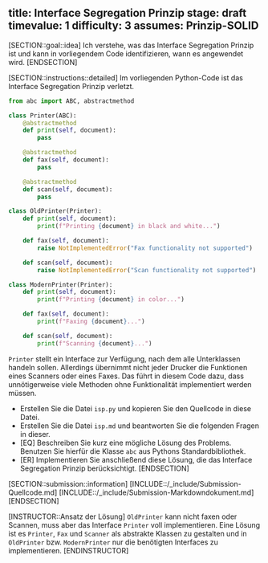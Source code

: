 title: Interface Segregation Prinzip
stage: draft
timevalue: 1
difficulty: 3
assumes: Prinzip-SOLID
---

[SECTION::goal::idea]
Ich verstehe, was das Interface Segregation Prinzip ist und kann in vorliegendem Code 
identifizieren, wann es angewendet wird.
[ENDSECTION]

[SECTION::instructions::detailed]
Im vorliegenden Python-Code ist das Interface Segregation Prinzip verletzt.

```python
from abc import ABC, abstractmethod

class Printer(ABC):
    @abstractmethod
    def print(self, document):
        pass

    @abstractmethod
    def fax(self, document):
        pass

    @abstractmethod
    def scan(self, document):
        pass

class OldPrinter(Printer):
    def print(self, document):
        print(f"Printing {document} in black and white...")

    def fax(self, document):
        raise NotImplementedError("Fax functionality not supported")

    def scan(self, document):
        raise NotImplementedError("Scan functionality not supported")

class ModernPrinter(Printer):
    def print(self, document):
        print(f"Printing {document} in color...")

    def fax(self, document):
        print(f"Faxing {document}...")

    def scan(self, document):
        print(f"Scanning {document}...")
```

`Printer` stellt ein Interface zur Verfügung, nach dem alle Unterklassen handeln sollen.
Allerdings übernimmt nicht jeder Drucker die Funktionen eines Scanners oder eines Faxes.
Das führt in diesem Code dazu, dass unnötigerweise viele Methoden ohne Funktionalität 
implementiert werden müssen.

- Erstellen Sie die Datei `isp.py` und kopieren Sie den Quellcode in diese Datei.
- Erstellen Sie die Datei `isp.md` und beantworten Sie die folgenden Fragen in dieser.
- [EQ] Beschreiben Sie kurz eine mögliche Lösung des Problems.
  Benutzen Sie hierfür die Klasse `abc` aus Pythons Standardbibliothek.
- [ER] Implementieren Sie anschließend diese Lösung, die das Interface Segregation Prinzip 
  berücksichtigt.
[ENDSECTION]

[SECTION::submission::information]
[INCLUDE::/_include/Submission-Quellcode.md]
[INCLUDE::/_include/Submission-Markdowndokument.md]
[ENDSECTION]

[INSTRUCTOR::Ansatz der Lösung]
`OldPrinter` kann nicht faxen oder Scannen, muss aber das Interface `Printer` voll implementieren. 
Eine Lösung ist es `Printer`, `Fax` und `Scanner` als abstrakte Klassen zu gestalten und in 
`OldPrinter` bzw. `ModernPrinter` nur die benötigten Interfaces zu implementieren.
[ENDINSTRUCTOR]
